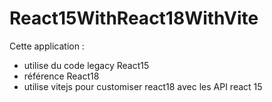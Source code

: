 # React15WithReact18WithVite

Cette application : 
- utilise du code legacy React15
- référence React18
- utilise vitejs pour customiser react18 avec les API react 15
